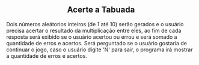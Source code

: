 <h2 align='center'> Acerte a Tabuada </h2>

Dois números aleátorios inteiros (de 1 até 10) serão gerados e o usuário precisa acertar o resultado da multiplicação entre eles, ao fim de cada resposta será exibido se o usuário acertou ou errou e será somado a quantidade de erros e acertos. Será perguntado se o usuário gostaria de continuar o jogo, caso o usuário digite 'N' para sair, o programa irá mostrar a quantidade de erros e acertos.

